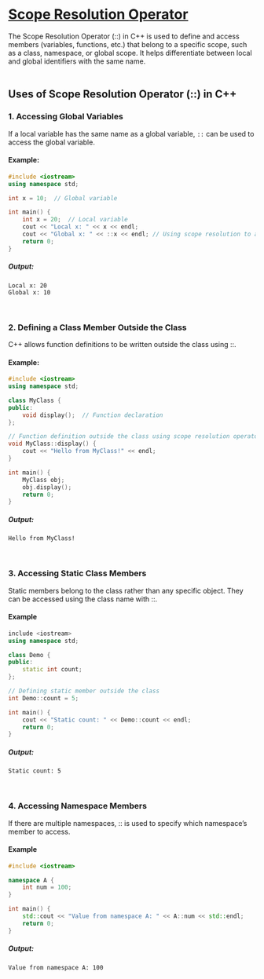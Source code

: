 # [Scope Resolution Operator](#scope-resolution-operator)
The Scope Resolution Operator (::) in C++ is used to define and access members (variables, functions, etc.) that belong to a specific scope, such as a class, namespace, or global scope. It helps differentiate between local and global identifiers with the same name.
<br>
<br>


## Uses of Scope Resolution Operator (::) in C++

### 1. Accessing Global Variables
If a local variable has the same name as a global variable, `::` can be used to access the global variable.

#### Example:
```cpp
#include <iostream>
using namespace std;

int x = 10;  // Global variable

int main() {
    int x = 20;  // Local variable
    cout << "Local x: " << x << endl;
    cout << "Global x: " << ::x << endl; // Using scope resolution to access global x
    return 0;
}
```

##### Output:
```
Local x: 20
Global x: 10
```
<br>



### 2. Defining a Class Member Outside the Class
C++ allows function definitions to be written outside the class using ::.

#### Example:
```cpp
#include <iostream>
using namespace std;

class MyClass {
public:
    void display();  // Function declaration
};

// Function definition outside the class using scope resolution operator
void MyClass::display() {
    cout << "Hello from MyClass!" << endl;
}

int main() {
    MyClass obj;
    obj.display();
    return 0;
}
```

##### Output:
```
Hello from MyClass!
```
<br>


### 3. Accessing Static Class Members
Static members belong to the class rather than any specific object. They can be accessed using the class name with ::.

#### Example
```cpp
include <iostream>
using namespace std;

class Demo {
public:
    static int count;
};

// Defining static member outside the class
int Demo::count = 5;

int main() {
    cout << "Static count: " << Demo::count << endl;
    return 0;
}
```

##### Output:
```
Static count: 5
```
<br>


### 4. Accessing Namespace Members
If there are multiple namespaces, :: is used to specify which namespace’s member to access.

#### Example
```cpp
#include <iostream>

namespace A {
    int num = 100;
}

int main() {
    std::cout << "Value from namespace A: " << A::num << std::endl;
    return 0;
}
```


##### Output:
```
Value from namespace A: 100
```
